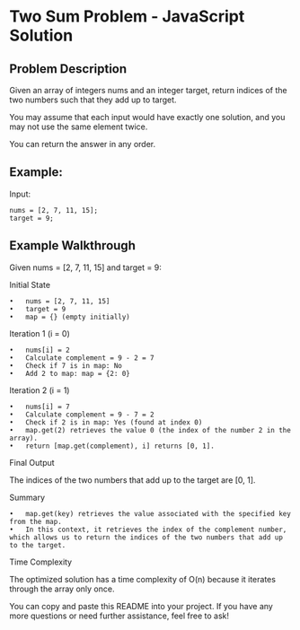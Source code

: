 # Two Sum Problem - JavaScript Solution

## Problem Description

Given an array of integers nums and an integer target, return indices of the two numbers such that they add up to target.

You may assume that each input would have exactly one solution, and you may not use the same element twice.

You can return the answer in any order.

## Example:

Input:

```
nums = [2, 7, 11, 15];
target = 9;
```

## Example Walkthrough

Given nums = [2, 7, 11, 15] and target = 9:

Initial State

	•	nums = [2, 7, 11, 15]
	•	target = 9
	•	map = {} (empty initially)

Iteration 1 (i = 0)

	•	nums[i] = 2
	•	Calculate complement = 9 - 2 = 7
	•	Check if 7 is in map: No
	•	Add 2 to map: map = {2: 0}

Iteration 2 (i = 1)

	•	nums[i] = 7
	•	Calculate complement = 9 - 7 = 2
	•	Check if 2 is in map: Yes (found at index 0)
	•	map.get(2) retrieves the value 0 (the index of the number 2 in the array).
	•	return [map.get(complement), i] returns [0, 1].

Final Output

The indices of the two numbers that add up to the target are [0, 1].

Summary

	•	map.get(key) retrieves the value associated with the specified key from the map.
	•	In this context, it retrieves the index of the complement number, which allows us to return the indices of the two numbers that add up to the target.

Time Complexity

The optimized solution has a time complexity of O(n) because it iterates through the array only once.

You can copy and paste this README into your project. If you have any more questions or need further assistance, feel free to ask!